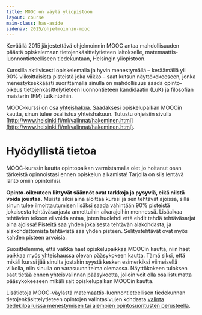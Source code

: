 ```yaml
---
title: MOOC on väylä yliopistoon
layout: course
main-class: has-aside
sidenav: 2015/ohjelmoinnin-mooc
---
```


Keväällä 2015 järjestettävä ohjelmoinnin MOOC antaa mahdollisuuden päästä opiskelemaan tietojenkäsittelytieteen laitokselle, matemaattis-luonnontieteelliseen tiedekuntaan, Helsingin yliopistoon.

Kurssilla aktiivisesti opiskelemalla ja hyvin menestymällä – keräämällä yli 90% viikoittaisista pisteistä joka viikko – saat kutsun näyttökokeeseen, jonka menestyksekkäästi suorittamalla sinulla on mahdollisuus saada opinto-oikeus tietojenkäsittelytieteen luonnontieteen kandidaatin (LuK) ja filosofian maisterin (FM) tutkintoihin.

MOOC-kurssi on osa [yhteishakua](http://www.helsinki.fi/ml/valinnat/hakeminen.html). Saadaksesi opiskelupaikan MOOCin kautta, sinun tulee osallistua yhteishakuun. Tutustu ohjeisiin sivulla [http://www.helsinki.fi/ml/valinnat/hakeminen.html](http://www.helsinki.fi/ml/valinnat/hakeminen.html). 

<!--
Saadaksesi opiskelupaikan, sinun tulee osallistua yhteishakuun. MOOC

Opiskelupaikan hakeminen MOOCin kautta 

Kun haet opiskelupaikkaa MOOCin kautta, osallistu yhteishakuun.
Saamasi opiskelupaikka vahvistetaan, kun olet saavuttanut korkeakoulukelpoisuuden. Mikäli kirjoitat ylioppilaaksi keväällä 2015 tai saavutat muun korkeakoulukelpoisuuden 29.7.2015 mennessä, voit hakea tietojenkäsittelytieteen koulutusohjelmaan kevään 2015 haussa. 
Mikäli kirjoitat ylioppilaaksi tai saavutat muun korkeakoulukelpoisuuden syksyllä 2015 tai keväällä 2016, voit hakea opinto-oikeutta keväällä 2016 päättyvässä haussa.
-->

<!-- 
Opinto-oikeutta hakiessasi sinun täytyy toimittaa matemaattis-luonnontieteelliselle tiedekunnalle hakulomake. Tarkka takaraja hakemuksen toimittamiselle on 9.4. klo 15:00. Eli vaikka kurssi on vielä kesken ja kurssiin liittyvä näyttökoe/haastattelu pidetään vasta toukokuussa, tulee hakulomake toimittaa ehdottomasti tiedekuntaan edellä mainittuun päivämäärään mennessä!


**HUOMIO!** Hakulomakkeella laitat hakuperusteeksi MOOCin. Lisäksi sinulta kysytään "korkeakoulukelpoisuuden tuottava tutkinto ja suoritusvuosi". Älä laita siihen MOOCin suoritusvuotta, vaan kirjoita siihen itseäsi koskeva tutkintotieto tyyppiä "Ylioppilas 2015" tai "Datanomi 2014" tms.

**TOINEN HUOMIO!** Jos haluat saada tiedon hakulomakkeen perille tulemisesta, lähetä jo hakulomakkeen mukana omalla nimelläsi ja riittävällä postimerkillä varustettu postikortti, sekä pyyntö siitä, että tiedekunta ilmoittaa hakulomakkeen saapumisesta.
-->

# Hyödyllistä tietoa

MOOC-kurssin kautta opintopaikan varmistamalla olet jo hoitanut osan tärkeistä opinnoistasi ennen opiskelun alkamista! Tarjolla on siis lentävä lähtö omiin opintoihisi.

**Opinto-oikeuteen liittyvät säännöt ovat tarkkoja ja pysyviä, eikä niistä voida joustaa.** Muista siksi aina aloittaa kurssi ja sen tehtävät ajoissa, sillä sinun tulee ilmoittautumisen lisäksi saada vähintään 90% pisteistä jokaisesta tehtäväsarjasta annettuihin aikarajoihin mennessä. Lisäaikaa tehtävien tekoon ei voida antaa, joten huolehdi että ehdit tehdä tehtäväsarjat aina ajoissa! Pisteitä saa yhden jokaisesta tehtävän alakohdasta, ja alakohdattomista tehtävistä saa yhden pisteen. Selitystehtävät ovat myös kahden pisteen arvoisia.

Suosittelemme, että vaikka haet opiskelupaikkaa MOOCin kautta, niin haet paikkaa myös yhteishaussa olevan pääsykokeen kautta. Tämä siksi, että mikäli kurssi jää sinulta jostakin syystä kesken esimerkiksi viimeisellä viikolla, niin sinulla on varasuunnitelma olemassa. Näyttökokeen tuloksen saat tietää ennen yhteisvalinnan pääsykoetta, jolloin voit olla osallistumatta pääsykokeeseen mikäli sait opiskelupaikan MOOCin kautta.

Lisätietoja MOOC-väylästä matemaattis-luonnontieteellisen tiedekunnan tietojenkäsittelytieteen opintojen valintasivujen kohdasta [valinta tiedekilpailuissa menestymisen tai aiempien opintosuoritusten perusteella](http://www.helsinki.fi/ml/valinnat/tkt.html). 

<!--
# Byrokratia ja vastuut

Opinto-oikeuden saaminen yliopistoon perustuu [yliopistolakiin](http://www.finlex.fi/fi/laki/alkup/2009/20090558), mistä johtuen opintoikeuden saamisprosessi on hieman monimutkainen. Prosessissa on eri tahoja, joilla on erilaisia vastuita. Alla on selitystä siitä, miten vastuut jakaantuvat ja mihin tahoon kannattaa olla yhteydessä eri tilanteissa:

**Helsingin yliopiston matemaattisluonnontieteellinen tiedekunta** vastaa opinto-oikeuden virallisesta myöntämisestä. Tiedekunta on se taho, joka osaa vastata, että oletko esimerkiksi ulkomailla hankkimasi tutkinnon myötä korkeakoulukelpoinen, täytitkö yhteishakulomakkeen määräajassa, ja milloin opinto-oikeuden saamisesta tulee tietoa. Kaikki viralliset asiat haussa, jotka eivät liity itse MOOC-kurssiin, kuuluvat tiedekunnalle.

Ennen kuin tiedekunta myöntää opinto-oikeuden, tiedekunta pyytää puoltolausuntoa tietojenkäsittelytieteen laitokselta. **Tietojenkäsittelytieteen laitos** järjestää MOOC-kurssin ja siihen perustuvan näyttökokeen haastatteluineen. Lausunto perustuu siihen, kuinka menestyksekkäästi hakija on suoriutunut kurssista ja näyttökokeesta. Kaikki tällä sivustolta löytyvät yhteystiedot ovat laitoksen yhteystietoja. Niiden yhteystietojen kautta kannattaa siis kysellä kaikkea, mikä liittyy itse kurssin suorittamiseen ja näyttökokeeseen.

Suomessa lait (ml. yliopistolaki) säätää *eduskunta* ja niitä (usein) valmistellaan ministeriössä. Opetus- ja kulttuuriministeriössä valmistellaan lakimuutosta, jonka mukaan ne joilla ei ole opinto-oikeutta hakisivat eri reittiä yliopistoon kuin ne joilla jo on opiskelupaikka. Tämä saattaa vaikuttaa siihen, että jos saat MOOCin kautta opinto-oikeuden, niin et voi hakea yhteishaussa yliopistoihin. Nykylain mukaan tämä ei ole mahdollista. Lain etenemisestä kannattaa olla yhteydessä ministeriöön tai eduskuntaan.
 

# Linkit

- [Helsingin yliopiston matemaattisluonnontieteellisen tiedekunnan sivu tietojenkäsittelytieteen valintaperusteista](http://www.helsinki.fi/ml/valinnat/tkt.html "")
- [Tietojenkäsittelytieteen laitos](http://www.cs.helsinki.fi/)
- [Yliopistolaki](http://www.finlex.fi/fi/laki/alkup/2009/20090558)
-->
